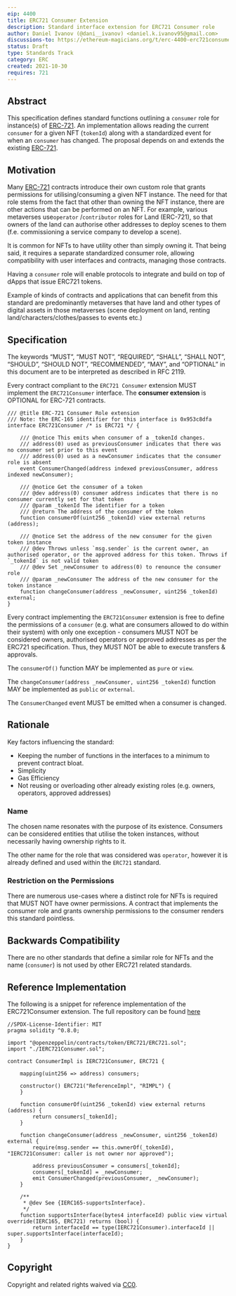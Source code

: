 ```yaml
---
eip: 4400
title: ERC721 Consumer Extension
description: Standard interface extension for ERC721 Consumer role  
author: Daniel Ivanov (@dani__ivanov) <daniel.k.ivanov95@gmail.com>
discussions-to: https://ethereum-magicians.org/t/erc-4400-erc721consumer-extension/7371
status: Draft
type: Standards Track
category: ERC
created: 2021-10-30
requires: 721
---
```


## Abstract

This specification defines standard functions outlining a `consumer` role for instance(s)
of [ERC-721](https://eips.ethereum.org/EIPS/eip-721). An implementation allows reading the current `consumer` for a
given NFT (`tokenId`) along with a standardized event for when an `consumer` has changed. The proposal depends on and
extends the existing [ERC-721](https://eips.ethereum.org/EIPS/eip-721).

## Motivation

Many [ERC-721](https://eips.ethereum.org/EIPS/eip-721) contracts introduce their own custom role that grants permissions
for utilising/consuming a given NFT instance. The need for that role stems from the fact that other than owning the NFT
instance, there are other actions that can be performed on an NFT. For example, various metaverses use`operator`
/`contributor`
roles for Land (ERC-721), so that owners of the land can authorise other addresses to deploy scenes to them (f.e.
commissioning a service company to develop a scene).

It is common for NFTs to have utility other than simply owning it. That being said, it requires a separate standardized
consumer role, allowing compatibility with user interfaces and contracts, managing those contracts.

Having a `consumer` role will enable protocols to integrate and build on top of dApps that issue ERC721 tokens.

Example of kinds of contracts and applications that can benefit from this standard are predominantly metaverses that
have land and other types of digital assets in those metaverses (scene deployment on land, renting
land/characters/clothes/passes to events etc.)

## Specification

The keywords “MUST”, “MUST NOT”, “REQUIRED”, “SHALL”, “SHALL NOT”, “SHOULD”, “SHOULD NOT”, “RECOMMENDED”, “MAY”, and
“OPTIONAL” in this document are to be interpreted as described in RFC 2119.

Every contract compliant to the `ERC721 Consumer` extension MUST implement the `ERC721Consumer` interface. The **consumer extension** is OPTIONAL for ERC-721 contracts.

```solidity
/// @title ERC-721 Consumer Role extension
/// Note: the ERC-165 identifier for this interface is 0x953c8dfa
interface ERC721Consumer /* is ERC721 */ {

    /// @notice This emits when consumer of a _tokenId changes.
    /// address(0) used as previousConsumer indicates that there was no consumer set prior to this event
    /// address(0) used as a newConsumer indicates that the consumer role is absent  
    event ConsumerChanged(address indexed previousConsumer, address indexed newConsumer);

    /// @notice Get the consumer of a token
    /// @dev address(0) consumer address indicates that there is no consumer currently set for that token
    /// @param _tokenId The identifier for a token
    /// @return The address of the consumer of the token
    function consumerOf(uint256 _tokenId) view external returns (address);

    /// @notice Set the address of the new consumer for the given token instance
    /// @dev Throws unless `msg.sender` is the current owner, an authorised operator, or the approved address for this token. Throws if `_tokenId` is not valid token
    /// @dev Set _newConsumer to address(0) to renounce the consumer role
    /// @param _newConsumer The address of the new consumer for the token instance
    function changeConsumer(address _newConsumer, uint256 _tokenId) external;
}
```

Every contract implementing the `ERC721Consumer` extension is free to define the permissions of a `consumer` (e.g. what
are consumers allowed to do within their system) with only one exception - consumers MUST NOT be considered owners,
authorised operators or approved addresses as per the ERC721 specification. Thus, they MUST NOT be able to execute
transfers & approvals.

The `consumerOf()` function MAY be implemented as `pure` or `view`.

The `changeConsumer(address _newConsumer, uint256 _tokenId)` function MAY be implemented as `public` or `external`.

The `ConsumerChanged` event MUST be emitted when a consumer is changed.

## Rationale

Key factors influencing the standard:

- Keeping the number of functions in the interfaces to a minimum to prevent contract bloat.
- Simplicity
- Gas Efficiency
- Not reusing or overloading other already existing roles (e.g. owners, operators, approved addresses)

### Name

The chosen name resonates with the purpose of its existence. Consumers can be considered entities that utilise the token
instances, without necessarily having ownership rights to it.

The other name for the role that was considered was `operator`, however it is already defined and used within
the `ERC721` standard.

### Restriction on the Permissions

There are numerous use-cases where a distinct role for NFTs is required that MUST NOT have owner permissions. A contract
that implements the consumer role and grants ownership permissions to the consumer renders this standard pointless.

## Backwards Compatibility

There are no other standards that define a similar role for NFTs and the name (`consumer`) is not used by other ERC721
related standards.

## Reference Implementation

The following is a snippet for reference implementation of the ERC721Consumer extension. The full repository can be
found [here](https://github.com/Daniel-K-Ivanov/eip-721-consumer-extension)

```solidity
//SPDX-License-Identifier: MIT
pragma solidity ^0.8.0;

import "@openzeppelin/contracts/token/ERC721/ERC721.sol";
import "./IERC721Consumer.sol";

contract ConsumerImpl is IERC721Consumer, ERC721 {

    mapping(uint256 => address) consumers;

    constructor() ERC721("ReferenceImpl", "RIMPL") {
    }

    function consumerOf(uint256 _tokenId) view external returns (address) {
        return consumers[_tokenId];
    }

    function changeConsumer(address _newConsumer, uint256 _tokenId) external {
        require(msg.sender == this.ownerOf(_tokenId), "IERC721Consumer: caller is not owner nor approved");

        address previousConsumer = consumers[_tokenId];
        consumers[_tokenId] = _newConsumer;
        emit ConsumerChanged(previousConsumer, _newConsumer);
    }

    /**
     * @dev See {IERC165-supportsInterface}.
     */
    function supportsInterface(bytes4 interfaceId) public view virtual override(IERC165, ERC721) returns (bool) {
        return interfaceId == type(IERC721Consumer).interfaceId || super.supportsInterface(interfaceId);
    }
}
```

## Copyright

Copyright and related rights waived via [CC0](https://creativecommons.org/publicdomain/zero/1.0/).
